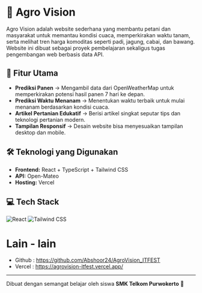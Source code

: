 # 🌾 Agro Vision

Agro Vision adalah website sederhana yang membantu petani dan masyarakat untuk memantau kondisi cuaca, memperkirakan waktu tanam, serta melihat tren harga komoditas seperti padi, jagung, cabai, dan bawang.  
Website ini dibuat sebagai proyek pembelajaran sekaligus tugas pengembangan web berbasis data API.

## 🚀 Fitur Utama
- **Prediksi Panen** → Mengambil data dari OpenWeatherMap untuk memperkirakan potensi hasil panen 7 hari ke depan.
- **Prediksi Waktu Menanam** → Menentukan waktu terbaik untuk mulai menanam berdasarkan kondisi cuaca.
- **Artikel Pertanian Edukatif** → Berisi artikel singkat seputar tips dan teknologi pertanian modern.
- **Tampilan Responsif** → Desain website bisa menyesuaikan tampilan desktop dan mobile.

## 🛠️ Teknologi yang Digunakan
- **Frontend:** React + TypeScript + Tailwind CSS  
- **API:** Open-Mateo
- **Hosting:** Vercel  

## 💻 Tech Stack
![React](https://img.shields.io/badge/-React-61DAFB?logo=react&logoColor=white&style=for-the-badge)
![Tailwind CSS](https://img.shields.io/badge/-TailwindCSS-38B2AC?logo=tailwind-css&logoColor=white&style=for-the-badge)

# Lain - lain
- Github : https://github.com/Abshoor24/AgroVision_ITFEST
- Vercel : https://agrovision-itfest.vercel.app/ 

---

Dibuat dengan semangat belajar oleh siswa **SMK Telkom Purwokerto** 🌱
